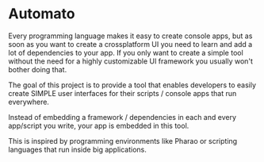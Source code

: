 # Automato
Every programming language makes it easy to create console apps, but as soon as you want to create a crossplatform UI you need to learn and add a lot of dependencies to your app. If you only want to create a simple tool without the need for a highly customizable UI framework you usually won't bother doing that.

The goal of this project is to provide a tool that enables developers to easily create SIMPLE user interfaces for their scripts / console apps that run everywhere. 

Instead of embedding a framework / dependencies in each and every app/script you write, your app is embedded in this tool.

This is inspired by programming environments like Pharao or scripting languages that run inside big applications.